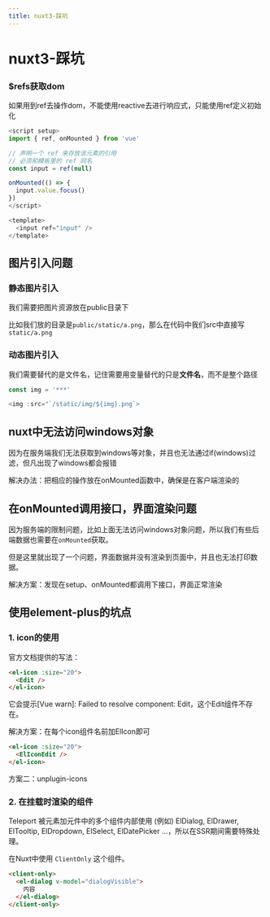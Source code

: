```yaml
---
title: nuxt3-踩坑
---
```


# nuxt3-踩坑

### $refs获取dom

如果用到ref去操作dom，不能使用reactive去进行响应式，只能使用ref定义初始化

```js
<script setup>
import { ref, onMounted } from 'vue'

// 声明一个 ref 来存放该元素的引用
// 必须和模板里的 ref 同名
const input = ref(null)

onMounted(() => {
  input.value.focus()
})
</script>

<template>
  <input ref="input" />
</template>
```

## 图片引入问题

### 静态图片引入

我们需要把图片资源放在public目录下

比如我们放的目录是`public/static/a.png`，那么在代码中我们src中直接写`static/a.png`

### 动态图片引入

我们需要替代的是文件名，记住需要用变量替代的只是**文件名**，而不是整个路径

```js
const img = '***'

<img :src="`/static/img/${img}.png`>
```

## nuxt中无法访问windows对象

因为在服务端我们无法获取到windows等对象，并且也无法通过if(windows)过滤，但凡出现了windows都会报错

解决办法：把相应的操作放在onMounted函数中，确保是在客户端渲染的

## 在onMounted调用接口，界面渲染问题

因为服务端的限制问题，比如上面无法访问windows对象问题，所以我们有些后端数据也需要在`onMounted`获取。

但是这里就出现了一个问题，界面数据并没有渲染到页面中，并且也无法打印数据。

解决方案：发现在setup、onMounted都调用下接口，界面正常渲染

## 使用element-plus的坑点

### 1. icon的使用

官方文档提供的写法：

```html
<el-icon :size="20">
  <Edit />
</el-icon>
```
它会提示[Vue warn]: Failed to resolve component: Edit，这个Edit组件不存在。

解决方案：在每个icon组件名前加ElIcon即可

```html
<el-icon :size="20">
  <ElIconEdit />
</el-icon>
```

方案二：unplugin-icons

### 2. 在挂载时渲染的组件

Teleport 被元素加元件中的多个组件内部使用 (例如) ElDialog, ElDrawer, ElTooltip, ElDropdown, ElSelect, ElDatePicker ...，所以在SSR期间需要特殊处理。

在Nuxt中使用 `ClientOnly` 这个组件。

```html
<client-only>
  <el-dialog v-model="dialogVisible">
    内容
  </el-dialog>
</client-only>
```